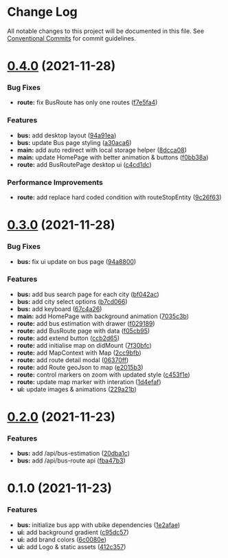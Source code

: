 # Change Log

All notable changes to this project will be documented in this file.
See [Conventional Commits](https://conventionalcommits.org) for commit guidelines.

# [0.4.0](https://github.com/Howard86/f2e-2011/compare/@f2e/bus@0.3.0...@f2e/bus@0.4.0) (2021-11-28)

### Bug Fixes

- **route:** fix BusRoute has only one routes ([f7e5fa4](https://github.com/Howard86/f2e-2011/commit/f7e5fa444a34c5bb305189b460d59ead58448e28))

### Features

- **bus:** add desktop layout ([94a91ea](https://github.com/Howard86/f2e-2011/commit/94a91eae07f7540d9ad6ae6acadd456bc682240a))
- **bus:** update Bus page styling ([a30aca6](https://github.com/Howard86/f2e-2011/commit/a30aca6e469fc7a9c89dbb10f118ce6021d4e4eb))
- **main:** add auto redirect with local storage helper ([8dcca08](https://github.com/Howard86/f2e-2011/commit/8dcca083ae21d1c58be3b0276babdd75c78400d0))
- **main:** update HomePage with better animation & buttons ([f0bb38a](https://github.com/Howard86/f2e-2011/commit/f0bb38a7518d8b1f618b5e214c56ee3990cef3a2))
- **route:** add BusRoutePage desktop ui ([c4cd1dc](https://github.com/Howard86/f2e-2011/commit/c4cd1dc138d69d228c456ad9c19d98906b6867b3))

### Performance Improvements

- **route:** add replace hard coded condition with routeStopEntity ([9c26f63](https://github.com/Howard86/f2e-2011/commit/9c26f63d6e6115a09ece7f3aa2a78c164335655a))

# [0.3.0](https://github.com/Howard86/f2e-2011/compare/@f2e/bus@0.2.0...@f2e/bus@0.3.0) (2021-11-28)

### Bug Fixes

- **bus:** fix ui update on bus page ([94a8800](https://github.com/Howard86/f2e-2011/commit/94a8800419d202862cbcbd8f8d26fb7dcbb6582a))

### Features

- **bus:** add bus search page for each city ([bf042ac](https://github.com/Howard86/f2e-2011/commit/bf042ace19f41aa08f771e3ecd36079a461f4ccf))
- **bus:** add city select options ([b7cd066](https://github.com/Howard86/f2e-2011/commit/b7cd066b31a0ef2250dcf33a2e38091fd7a6638c))
- **bus:** add keyboard ([67c4a26](https://github.com/Howard86/f2e-2011/commit/67c4a268c16b6b888fc555cf09db091269770b14))
- **main:** add HomePage with background animation ([7035c3b](https://github.com/Howard86/f2e-2011/commit/7035c3bc0c8a95ec137caf6d6a2935c31b6f1524))
- **route:** add bus estimation with drawer ([f029189](https://github.com/Howard86/f2e-2011/commit/f02918971cea9a3eb6a954a974364e48f501f3be))
- **route:** add BusRoute page with data ([f05cb95](https://github.com/Howard86/f2e-2011/commit/f05cb950b852644c2b414454f9b139496403d50a))
- **route:** add extend button ([ccb2d65](https://github.com/Howard86/f2e-2011/commit/ccb2d659e60ece22a1fcf6f9f004282a27d7b4cd))
- **route:** add initialise map on didMount ([7f30bfc](https://github.com/Howard86/f2e-2011/commit/7f30bfc04dc1af3e94de10d6266ccfc5438ba7bf))
- **route:** add MapContext with Map ([2cc9bfb](https://github.com/Howard86/f2e-2011/commit/2cc9bfbcaf1f3b453b4796be5fb1658b243aa9fd))
- **route:** add route detail modal ([06370ff](https://github.com/Howard86/f2e-2011/commit/06370ff0cf5af93e21211f09c6c469441a9bd42a))
- **route:** add Route geoJson to map ([e2015b3](https://github.com/Howard86/f2e-2011/commit/e2015b3a76300e5d87f8ff26703f0456b115fc46))
- **route:** control markers on zoom with updated style ([c453f1e](https://github.com/Howard86/f2e-2011/commit/c453f1ed48e60aba9b9ba1ced4b153c2c25464ac))
- **route:** update map marker with interation ([1d4efaf](https://github.com/Howard86/f2e-2011/commit/1d4efaf32412c342d5d0eadc0cfe549de433aef6))
- **ui:** update images & animations ([229a21b](https://github.com/Howard86/f2e-2011/commit/229a21b628353f97fcf86dea5f0dbd5d57fba668))

# [0.2.0](https://github.com/Howard86/f2e-2011/compare/@f2e/bus@0.1.0...@f2e/bus@0.2.0) (2021-11-23)

### Features

- **bus:** add /api/bus-estimation ([20dba1c](https://github.com/Howard86/f2e-2011/commit/20dba1cb5473dc0b3de0b31429e684feed54b90f))
- **bus:** add /api/bus-route api ([fba47b3](https://github.com/Howard86/f2e-2011/commit/fba47b37ee69127f572f6d64cb9c614e542f8cea))

# 0.1.0 (2021-11-23)

### Features

- **bus:** initialize bus app with ubike dependencies ([1e2afae](https://github.com/Howard86/f2e-2011/commit/1e2afaeb8f6e2c736e04add4610699f26537b80c))
- **ui:** add background gradient ([c95dc57](https://github.com/Howard86/f2e-2011/commit/c95dc570d154bc2e26785203420dd6a0189cb4e8))
- **ui:** add brand colors ([6c0080e](https://github.com/Howard86/f2e-2011/commit/6c0080eef392f13dc604f42e90b6c55e6eb17db8))
- **ui:** add Logo & static assets ([412c357](https://github.com/Howard86/f2e-2011/commit/412c3576cc3cba647e2d243c2f4765fd8ed9bb34))
